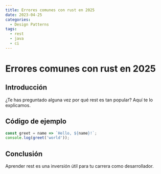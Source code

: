 ```yaml
---
title: Errores comunes con rust en 2025
date: 2023-04-25
categories:
  - Design Patterns
tags:
  - rest
  - java
  - ci
---
```


# Errores comunes con rust en 2025

## Introducción

¿Te has preguntado alguna vez por qué rest es tan popular? Aquí te lo explicamos.

## Código de ejemplo

```javascript
const greet = name => `Hello, ${name}!`;
console.log(greet('world'));
```

## Conclusión

Aprender rest es una inversión útil para tu carrera como desarrollador.